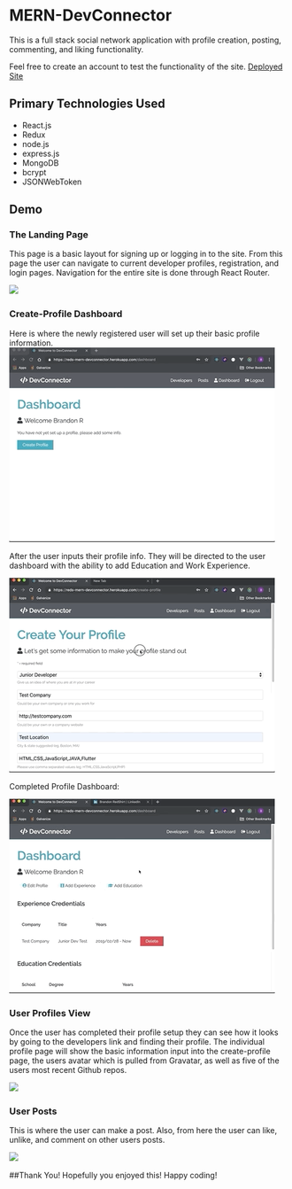 # MERN-DevConnector
This is a full stack social network application with profile creation, posting, commenting, and liking functionality.

Feel free to create an account to test the functionality of the site.
[Deployed Site](https://reds-mern-devconnector.herokuapp.com/)

## Primary Technologies Used
* React.js
* Redux
* node.js
* express.js
* MongoDB
* bcrypt
* JSONWebToken

## Demo

### The Landing Page
This page is a basic layout for signing up or logging in to the site. From this page the user can navigate to current developer profiles, registration, and login pages. Navigation for the entire site is done through React Router.

![](devcon1.gif)

### Create-Profile Dashboard
Here is where the newly registered user will set up their basic profile information.
![](devcon2.gif)

After the user inputs their profile info. They will be directed to the user dashboard with the ability to add Education and Work Experience.

![](devcon3.gif)

Completed Profile Dashboard:

![](devcon5.gif)

### User Profiles View
Once the user has completed their profile setup they can see how it looks by going to the developers link and finding their profile. The individual profile page will show the basic information input into the create-profile page, the users avatar which is pulled from Gravatar, as well as five of the users most recent Github repos.

![](devcon6.gif)

### User Posts
This is where the user can make a post. Also, from here the user can like, unlike, and comment on other users posts.

![](devcon7.gif)

##Thank You!
Hopefully you enjoyed this! Happy coding!
